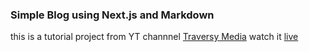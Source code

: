 ### Simple Blog using Next.js and Markdown

this is a tutorial project from YT channnel [Traversy Media](https://www.youtube.com/watch?v=MrjeefD8sac)
watch it [live]()
